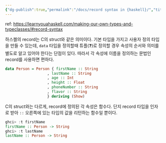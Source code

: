 ```yaml
---
{"dg-publish":true,"permalink":"/docs/record syntax in {haskell}/","title":"record syntax in {haskell}"}
---
```


ref: <https://learnyouahaskell.com/making-our-own-types-and-typeclasses/#record-syntax>

하스켈의 record는 C의 struct와 같은 의미이다. 기본 타입을 가지고 사용자 정의 타입을 만들 수 있는데, `data` 타입을 정의할때 튜플(❓)로 정의할 경우 속성의 순서와 의미를 별도로 알고 있어야 한다는 단점이 있다. 따라서  각 속성에 이름을 정의하는 문법인 record를 사용하면 편하다.

```haskell
data Person = Person { firstName :: String
                   , lastName :: String
                   , age :: Int
                   , height :: Float
                   , phoneNumber :: String
                   , flavor :: String
                   } deriving (Show)
```

C의 struct와는 다르게, record에 정의된 각 속성은 함수다. 단지 record 타입을 인자로 받아 `::` 오른쪽에 있는 타입의 값을 리턴하는 함수일 뿐이다.

```haskell
ghci> :t firstName
firstName :: Person -> String
ghci> :t lastName
lastName :: Person -> String
```
